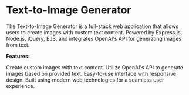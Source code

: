 # Text-to-Image Generator

The Text-to-Image Generator is a full-stack web application that allows users to create images with custom text content. Powered by Express.js, Node.js, jQuery, EJS, and integrates OpenAI's API for generating images from text.

**Features:**

Create custom images with text content.
Utilize OpenAI's API to generate images based on provided text.
Easy-to-use interface with responsive design.
Built using modern web technologies for a seamless user experience.


